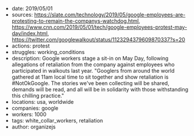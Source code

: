 - date: 2019/05/01
- sources: https://slate.com/technology/2019/05/google-employees-are-protesting-to-remain-the-companys-watchdog.html, https://www.cnn.com/2019/05/01/tech/google-employees-protest-may-day/index.html, https://twitter.com/googlewalkout/status/1123294379609870337?s=20
- actions: protest
- struggles: working_conditions
- description: Google workers stage a sit-in on May Day, following allegations of retaliation from the company against employees who participated in walkouts last year. "Googlers from around the world gathered at 11am local time to sit together and show retaliation is #NotOkGoogle. The stories we've been collecting will be shared, demands will be read, and all will be in solidarity with those withstanding this chilling practice."
- locations: usa, worldwide
- companies: google
- workers: 1000
- tags: white_collar_workers, retaliation
- author: organizejs
